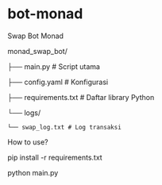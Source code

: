 # bot-monad
Swap Bot Monad

monad_swap_bot/

├── main.py          # Script utama

├── config.yaml      # Konfigurasi

├── requirements.txt # Daftar library Python

└── logs/

    └── swap_log.txt # Log transaksi

How to use?

pip install -r requirements.txt

python main.py
